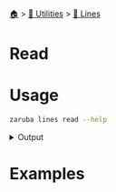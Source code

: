 <!--startTocHeader-->
[🏠](../../README.md) > [🔧 Utilities](../README.md) > [🚈 Lines](README.md)
# Read
<!--endTocHeader-->

# Usage

<!--startCode-->
```bash
zaruba lines read --help
```
 
<details>
<summary>Output</summary>
 
```````
Read a text file and return a jsonStrList

Usage:
  zaruba lines read <strFileName> [flags]

Examples:

> cat fruits.txt
🍊
🍓
🍇
> zaruba lines read fruits.txt
["🍊","🍓","🍇"] 


Flags:
  -h, --help   help for read
```````
</details>
<!--endCode-->

# Examples



<!--startTocSubtopic-->
<!--endTocSubtopic-->